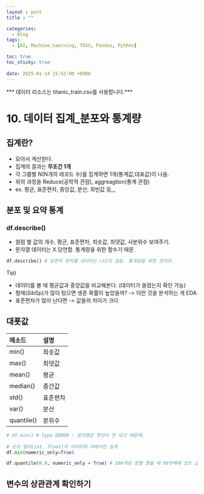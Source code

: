 ```yaml
---
layout : post
title : ""

categories:
  - Blog
tags:
  - [AI, Machine_Learning, TOSS, Pandas, Python]

toc: true
toc_sticky: true
 
date: 2025-01-14 15:52:00 +0900
---
```


***  데이터 리소스는 titanic_train.csv를 사용합니다.***

# 10. 데이터 집계_분포와 통계량

## 집계란?
- 모아서 계산한다.
- 집계의 결과는 **무조건 1개**
- 각 그룹별 N(N개의 레코드 수)를 집계하면 1개(통계값,대표값)이 나옴.
- 위의 과정을 Reduce(공학적 관점), aggreagtion(통계 관점)
- ex. 평균, 표준편차, 중앙값, 분산, 최빈값 등,,,

## 분포 및 요약 통계
### df.describe()
- 컬럼 별 값의 개수, 평균, 표준편차, 최솟값, 최댓값, 사분위수 보여주기.
- 문자열 데이터는 X.당연함. 통계량을 위한 함수기 때문.
```python
df.describe() # 당연히 문자열 데이터는 나오지 않음. 통계량을 위한 것이라.
```
Tip)
- 데이터를 볼 때 평균값과 중앙값을 비교해본다. (데이터가 쏠렸는지 확인 가능)
- 형제(SibSp)가 많이 탔으면 생존 확률이 높았을까? -> 이런 것을 분석하는 게 EDA
- 표준편차가 많이 난다면 -> 값들의 차이가 크다

## 대푯값
|메소드|설명|
|:--|:--|
|min()|최솟값|
|max()|최댓값|
|mean()|평균|
|median()|중간값|
|std()|표준편차|
|var()|분산|
|quantile()|분위수|

```python
# df.min() # type ERROR : 문자열은 연산이 안 되기 때문에.
  
# 숫자 형태(int, float)의 데이터에 대해서만 집계
df.min(numeric_only=True)

df.quantile(0.9, numeric_only = True) # 100개로 정렬 했을 때 90번째에 있는 값?
```

## 변수의 상관관계 확인하기
